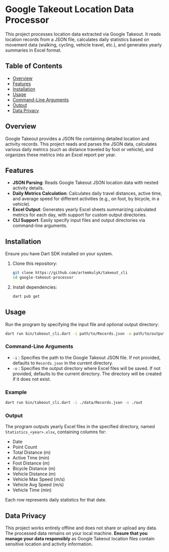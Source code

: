 # Google Takeout Location Data Processor

This project processes location data extracted via Google Takeout. It reads location records from a JSON file, calculates daily statistics based on movement data (walking, cycling, vehicle travel, etc.), and generates yearly summaries in Excel format.

## Table of Contents

- [Overview](#overview)
- [Features](#features)
- [Installation](#installation)
- [Usage](#usage)
- [Command-Line Arguments](#command-line-arguments)
- [Output](#output)
- [Data Privacy](#data-privacy)

## Overview

Google Takeout provides a JSON file containing detailed location and activity records. This project reads and parses the JSON data, calculates various daily metrics (such as distance traveled by foot or vehicle), and organizes these metrics into an Excel report per year.

## Features

- **JSON Parsing**: Reads Google Takeout JSON location data with nested activity details.
- **Daily Metrics Calculation**: Calculates daily travel distances, active time, and average speed for different activities (e.g., on foot, by bicycle, in a vehicle).
- **Excel Output**: Generates yearly Excel sheets summarizing calculated metrics for each day, with support for custom output directories.
- **CLI Support**: Easily specify input files and output directories via command-line arguments.

## Installation

Ensure you have Dart SDK installed on your system.

1. Clone this repository:
   ```bash
   git clone https://github.com/artemkulyk/takeout_cli
   cd google-takeout-processor
   ```

2. Install dependencies:
   ```bash
   dart pub get
   ```

## Usage

Run the program by specifying the input file and optional output directory:

```bash
dart run bin/takeout_cli.dart -i path/to/Records.json -o path/to/output/folder
```

### Command-Line Arguments

- `-i` : Specifies the path to the Google Takeout JSON file. If not provided, defaults to `Records.json` in the current directory.
- `-o` : Specifies the output directory where Excel files will be saved. If not provided, defaults to the current directory. The directory will be created if it does not exist.

### Example

```bash
dart run bin/takeout_cli.dart -i ./data/Records.json -o ./out
```

### Output

The program outputs yearly Excel files in the specified directory, named `Statistics_<year>.xlsx`, containing columns for:

- Date
- Point Count
- Total Distance (m)
- Active Time (min)
- Foot Distance (m)
- Bicycle Distance (m)
- Vehicle Distance (m)
- Vehicle Max Speed (m/s)
- Vehicle Avg Speed (m/s)
- Vehicle Time (min)

Each row represents daily statistics for that date.

## Data Privacy

This project works entirely offline and does not share or upload any data. The processed data remains on your local machine. **Ensure that you manage your data responsibly** as Google Takeout location files contain sensitive location and activity information.
